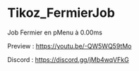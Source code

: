 # Tikoz_FermierJob
Job Fermier en pMenu à 0.00ms

Preview : https://youtu.be/-QW5WQ59tMo

Discord : https://discord.gg/jMb4wqVFkG
